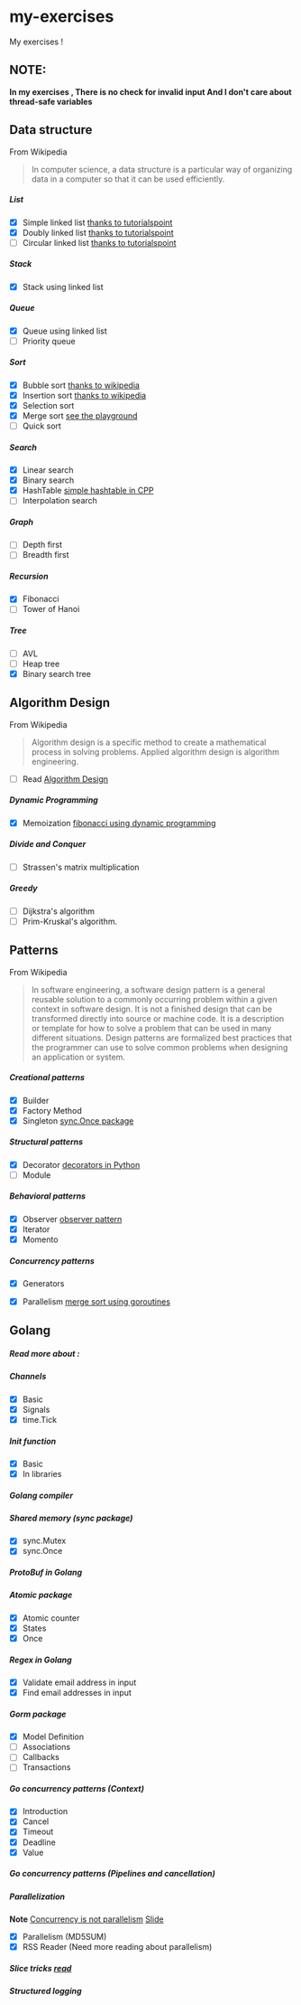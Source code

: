 # my-exercises
My exercises !

## NOTE:

**In my exercises , There is no check for invalid input And I don't care about thread-safe variables**

## Data structure

From Wikipedia
> In computer science, a data structure is a particular way of organizing data in a computer so that it can be used efficiently.

##### List
- [x] Simple linked list [thanks to tutorialspoint](https://www.tutorialspoint.com/data_structures_algorithms/)
- [x] Doubly linked list [thanks to tutorialspoint](https://www.tutorialspoint.com/data_structures_algorithms/)
- [ ] Circular linked list [thanks to tutorialspoint](https://www.tutorialspoint.com/data_structures_algorithms/)

##### Stack
- [x] Stack using linked list

##### Queue
- [x] Queue using linked list
- [ ] Priority queue

##### Sort
- [x] Bubble sort [thanks to wikipedia](https://en.wikipedia.org/wiki/Bubble_sort)
- [x] Insertion sort [thanks to wikipedia](https://en.wikipedia.org/wiki/Insertion_sort)
- [x] Selection sort
- [x] Merge sort [see the playground](https://play.golang.org/p/Ma2GXvj3XP)
- [ ] Quick sort

##### Search
- [x] Linear search
- [x] Binary search
- [x] HashTable [simple hashtable in CPP](https://gist.github.com/ducngtuan/4332979)
- [ ] Interpolation search

##### Graph
- [ ] Depth first
- [ ] Breadth first

##### Recursion
- [x] Fibonacci
- [ ] Tower of Hanoi

##### Tree
- [ ] AVL
- [ ] Heap tree
- [x] Binary search tree

## Algorithm Design

From Wikipedia
> Algorithm design is a specific method to create a mathematical process in solving problems. Applied algorithm design is algorithm engineering.

- [ ] Read [Algorithm Design](https://www.hiredintech.com/algorithm-design/)

##### Dynamic Programming
- [x] Memoization [fibonacci using dynamic programming](http://www.geeksforgeeks.org/program-for-nth-fibonacci-number/)

##### Divide and Conquer
- [ ] Strassen's matrix multiplication

##### Greedy
- [ ] Dijkstra's algorithm
- [ ] Prim-Kruskal's algorithm.

## Patterns

From Wikipedia
> In software engineering, a software design pattern is a general reusable solution to a commonly occurring problem within a given context in software design. It is not a finished design that can be transformed directly into source or machine code. It is a description or template for how to solve a problem that can be used in many different situations. Design patterns are formalized best practices that the programmer can use to solve common problems when designing an application or system.

##### Creational patterns
- [x] Builder
- [x] Factory Method
- [x] Singleton [sync.Once package](https://golang.org/src/sync/once.go)

##### Structural patterns
- [x] Decorator [decorators in Python](https://wiki.python.org/moin/PythonDecorators)
- [ ] Module

##### Behavioral patterns
- [x] Observer [observer pattern](https://play.golang.org/p/cr8jEmDmw0)
- [x] Iterator
- [x] Momento

##### Concurrency patterns
- [x] Generators
- [x] Parallelism [merge sort using goroutines](https://github.com/duffleit/golang-parallel-mergesort/blob/master/mergesort/mergesort.go)


## Golang

##### Read more about :

##### Channels

- [x] Basic
- [x] Signals
- [x] time.Tick

##### Init function

- [x] Basic
- [x] In libraries

##### Golang compiler


##### Shared memory (sync package)

- [x] sync.Mutex
- [x] sync.Once

##### ProtoBuf in Golang


##### Atomic package

- [x] Atomic counter
- [x] States
- [x] Once

##### Regex in Golang

- [x] Validate email address in input
- [x] Find email addresses in input

##### Gorm package

- [x] Model Definition
- [ ] Associations
- [ ] Callbacks
- [ ] Transactions

##### Go concurrency patterns (Context)

- [x] Introduction
- [x] Cancel
- [x] Timeout
- [x] Deadline
- [x] Value

##### Go concurrency patterns (Pipelines and cancellation)


##### Parallelization

**Note**
[Concurrency is not parallelism](https://blog.golang.org/concurrency-is-not-parallelism)
[Slide](https://talks.golang.org/2012/concurrency.slide)

- [x] Parallelism (MD5SUM)
- [x] RSS Reader (Need more reading about parallelism)

##### Slice tricks [read](https://github.com/golang/go/wiki/SliceTricks)


##### Structured logging

